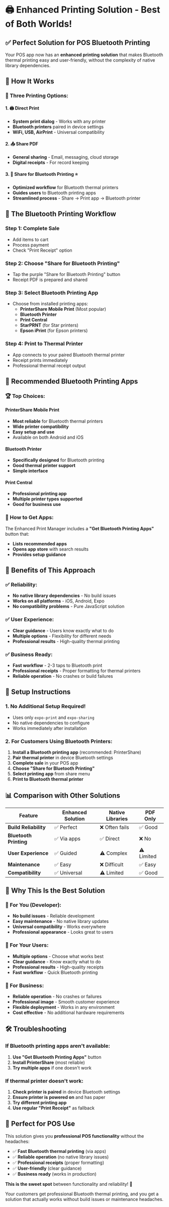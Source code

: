 # 🖨️ Enhanced Printing Solution - Best of Both Worlds!

## ✅ **Perfect Solution for POS Bluetooth Printing**

Your POS app now has an **enhanced printing solution** that makes Bluetooth thermal printing easy and user-friendly, without the complexity of native library dependencies.

## 🚀 **How It Works**

### **🎯 Three Printing Options:**

#### **1. 🖨️ Direct Print**

- **System print dialog** - Works with any printer
- **Bluetooth printers** paired in device settings
- **WiFi, USB, AirPrint** - Universal compatibility

#### **2. 📤 Share PDF**

- **General sharing** - Email, messaging, cloud storage
- **Digital receipts** - For record keeping

#### **3. 📱 Share for Bluetooth Printing** ⭐

- **Optimized workflow** for Bluetooth thermal printers
- **Guides users** to Bluetooth printing apps
- **Streamlined process** - Share → Print app → Bluetooth printer

## 🎯 **The Bluetooth Printing Workflow**

### **Step 1: Complete Sale**

- Add items to cart
- Process payment
- Check "Print Receipt" option

### **Step 2: Choose "Share for Bluetooth Printing"**

- Tap the purple "Share for Bluetooth Printing" button
- Receipt PDF is prepared and shared

### **Step 3: Select Bluetooth Printing App**

- Choose from installed printing apps:
  - **PrinterShare Mobile Print** (Most popular)
  - **Bluetooth Printer**
  - **Print Central**
  - **StarPRNT** (for Star printers)
  - **Epson iPrint** (for Epson printers)

### **Step 4: Print to Thermal Printer**

- App connects to your paired Bluetooth thermal printer
- Receipt prints immediately
- Professional thermal receipt output

## 📱 **Recommended Bluetooth Printing Apps**

### **🏆 Top Choices:**

#### **PrinterShare Mobile Print**

- **Most reliable** for Bluetooth thermal printers
- **Wide printer compatibility**
- **Easy setup and use**
- Available on both Android and iOS

#### **Bluetooth Printer**

- **Specifically designed** for Bluetooth printing
- **Good thermal printer support**
- **Simple interface**

#### **Print Central**

- **Professional printing app**
- **Multiple printer types supported**
- **Good for business use**

### **📲 How to Get Apps:**

The Enhanced Print Manager includes a **"Get Bluetooth Printing Apps"** button that:

- **Lists recommended apps**
- **Opens app store** with search results
- **Provides setup guidance**

## 🎯 **Benefits of This Approach**

### **✅ Reliability:**

- **No native library dependencies** - No build issues
- **Works on all platforms** - iOS, Android, Expo
- **No compatibility problems** - Pure JavaScript solution

### **✅ User Experience:**

- **Clear guidance** - Users know exactly what to do
- **Multiple options** - Flexibility for different needs
- **Professional results** - High-quality thermal printing

### **✅ Business Ready:**

- **Fast workflow** - 2-3 taps to Bluetooth print
- **Professional receipts** - Proper formatting for thermal printers
- **Reliable operation** - No crashes or build failures

## 🔧 **Setup Instructions**

### **1. No Additional Setup Required!**

- Uses only `expo-print` and `expo-sharing`
- No native dependencies to configure
- Works immediately after installation

### **2. For Customers Using Bluetooth Printers:**

1. **Install a Bluetooth printing app** (recommended: PrinterShare)
2. **Pair thermal printer** in device Bluetooth settings
3. **Complete sale** in your POS app
4. **Choose "Share for Bluetooth Printing"**
5. **Select printing app** from share menu
6. **Print to Bluetooth thermal printer**

## 📊 **Comparison with Other Solutions**

| Feature                | Enhanced Solution | Native Libraries | PDF Only   |
| ---------------------- | ----------------- | ---------------- | ---------- |
| **Build Reliability**  | ✅ Perfect        | ❌ Often fails   | ✅ Good    |
| **Bluetooth Printing** | ✅ Via apps       | ✅ Direct        | ❌ No      |
| **User Experience**    | ✅ Guided         | ⚠️ Complex       | ⚠️ Limited |
| **Maintenance**        | ✅ Easy           | ❌ Difficult     | ✅ Easy    |
| **Compatibility**      | ✅ Universal      | ⚠️ Limited       | ✅ Good    |

## 🎉 **Why This Is the Best Solution**

### **🚀 For You (Developer):**

- **No build issues** - Reliable development
- **Easy maintenance** - No native library updates
- **Universal compatibility** - Works everywhere
- **Professional appearance** - Looks great to users

### **👥 For Your Users:**

- **Multiple options** - Choose what works best
- **Clear guidance** - Know exactly what to do
- **Professional results** - High-quality receipts
- **Fast workflow** - Quick Bluetooth printing

### **🏢 For Business:**

- **Reliable operation** - No crashes or failures
- **Professional image** - Smooth customer experience
- **Flexible deployment** - Works in any environment
- **Cost effective** - No additional hardware requirements

## 🛠️ **Troubleshooting**

### **If Bluetooth printing apps aren't available:**

1. **Use "Get Bluetooth Printing Apps"** button
2. **Install PrinterShare** (most reliable)
3. **Try multiple apps** if one doesn't work

### **If thermal printer doesn't work:**

1. **Check printer is paired** in device Bluetooth settings
2. **Ensure printer is powered on** and has paper
3. **Try different printing app**
4. **Use regular "Print Receipt"** as fallback

## 🎯 **Perfect for POS Use**

This solution gives you **professional POS functionality** without the headaches:

- ✅ **Fast Bluetooth thermal printing** (via apps)
- ✅ **Reliable operation** (no native library issues)
- ✅ **Professional receipts** (proper formatting)
- ✅ **User-friendly** (clear guidance)
- ✅ **Business ready** (works in production)

**This is the sweet spot** between functionality and reliability! 🚀

Your customers get professional Bluetooth thermal printing, and you get a solution that actually works without build issues or maintenance headaches.
